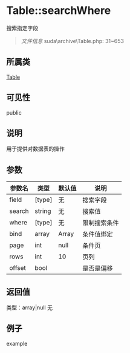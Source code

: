 # Table::searchWhere
搜索指定字段
> *文件信息* suda\archive\Table.php: 31~653
## 所属类 

[Table](../Table.md)

## 可见性

  public  
## 说明


用于提供对数据表的操作


## 参数

| 参数名 | 类型 | 默认值 | 说明 |
|--------|-----|-------|-------|
| field |  [type] | 无 |  搜索字段 |
| search |  string | 无 |  搜索值 |
| where |  [type] | 无 |  限制搜索条件 |
| bind |  array | Array |  条件值绑定 |
| page |  int | null |  条件页 |
| rows |  int | 10 |  页列 |
| offset |  bool |  |  是否是偏移 |

## 返回值
类型：array|null
无

## 例子

example